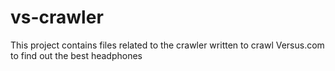 vs-crawler
==========

This project contains files related to the crawler written to crawl Versus.com to find out the best headphones
